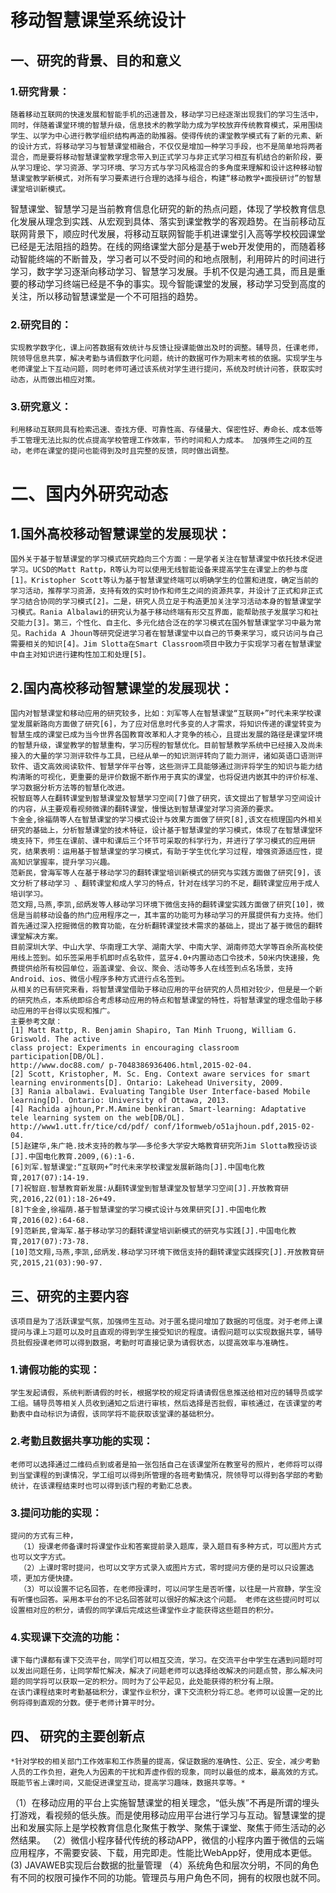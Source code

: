 # 移动智慧课堂系统设计
## 一、研究的背景、目的和意义
### 1.研究背景：
    随着移动互联网的快速发展和智能手机的迅速普及，移动学习已经逐渐出现我们的学习生活中，同时，伴随着课堂环境的智慧升级，信息技术的教学助力成为学校放弃传统教育模式，采用围绕学生、以学为中心进行教学组织结构再造的助推器。使得传统的课堂教学模式有了新的元素、新的设计方式，将移动学习与智慧课堂相融合，不仅仅是增加一种学习手段，也不是简单地将两者混合，而是要将移动智慧课堂教学理念带入到正式学习与非正式学习相互有机结合的新阶段，要从学习理论、学习资源、学习环境、学习方式与学习风格混合的多角度来理解和设计这种移动智慧课堂教学新模式，对所有学习要素进行合理的选择与组合，构建“移动教学+面授研讨”的智慧课堂培训新模式。
智慧课堂、智慧学习是当前教育信息化研究的新的热点问题，体现了学校教育信息化发展从理念到实践、从宏观到具体、落实到课堂教学的客观趋势。在当前移动互联网背景下，顺应时代发展，将移动互联网智能手机进课堂引入高等学校校园课堂已经是无法阻挡的趋势。在线的网络课堂大部分是基于web开发使用的，而随着移动智能终端的不断普及，学习者可以不受时间的和地点限制，利用碎片的时间进行学习，数字学习逐渐向移动学习、智慧学习发展。手机不仅是沟通工具，而且是重要的移动学习终端已经是不争的事实。现今智能课堂的发展，移动学习受到高度的关注，所以移动智慧课堂是一个不可阻挡的趋势。
### 2.研究目的：
    实现教学数字化，课上问答数据有效统计与反馈让授课能做出及时的调整。辅导员，任课老师，院领导信息共享，解决考勤与请假数字化问题，统计的数据可作为期末考核的依据。实现学生与老师课堂上下互动问题，同时老师可通过该系统对学生进行提问，系统及时统计问答，获取实时动态，从而做出相应对策。
### 3.研究意义：
    利用移动互联网具有检索迅速、查找方便、可靠性高、存储量大、保密性好、寿命长、成本低等手工管理无法比拟的优点提高学校管理工作效率，节约时间和人力成本。 加强师生之间的互动，老师在课堂的提问也能得到及时且完整的反馈，同时做出调整。

# 二、国内外研究动态
## 1.国外高校移动智慧课堂的发展现状：
    国外关于基于智慧课堂的学习模式研究趋向三个方面：一是学者关注在智慧课堂中依托技术促进学习。UCSD的Matt Rattp，R等认为可以使用无线智能设备来提高学生在课堂上的参与度[1]。Kristopher Scott等认为基于智慧课堂终端可以明确学生的位置和进度，确定当前的学习活动，推荐学习资源，支持有效的实时协作和师生之间的资源共享，并设计了正式和非正式学习结合协同的学习模式[2]。二是，研究人员立足于构造更加关注学习活动本身的智慧课堂学习模式。Rania Albalawi的研究认为基于移动终端有形交互界面，能帮助孩子发展学习和社交能力[3]。第三，个性化、自主化、多元化结合泛在的学习模式在国外智慧课堂学习中最为常见。Rachida A Jhoun等研究促进学习者在智慧课堂中以自己的节奏来学习，或只访问与自己需要相关的知识[4]。Jim Slotta在Smart Classroom项目中致力于实现学习者在智慧课堂中自主对知识进行建构性加工和处理[5]。
## 2.国内高校移动智慧课堂的发展现状：
    国内对智慧课堂和移动应用的研究较多，比如：刘军等人在智慧课堂“互联网+”时代未来学校课堂发展新路向方面做了研究[6]，为了应对信息时代多变的人才需求，将知识传递的课堂转变为智慧生成的课堂已成为当今世界各国教育改革和人才竞争的核心，且提出发展的路径是课堂环境的智慧升级，课堂教学的智慧重构，学习历程的智慧优化。目前智慧教学系统中已经接入及尚未接入的大量的学习测评软件与工具，已经从单一的知识测评转向了能力测评，诸如英语口语测评软件、语文高效阅读软件、智慧学伴平台等，这些测评工具能够通过测评将学生的知识与能力结构清晰的可视化，更重要的是评价数据不断作用于真实的课堂，也将促进内嵌其中的评价标准、学习数据分析方法等的智慧化改进。
    祝智庭等人在翻转课堂到智慧课堂及智慧学习空间[7]做了研究，该文提出了智慧学习空间设计的内容，从主要观看视频微课的翻转课堂，慢慢达到智慧课堂对学习资源的要求。
    卞金金,徐福荫等人在智慧课堂的学习模式设计与效果方面做了研究[8],该文在梳理国内外相关研究的基础上，分析智慧课堂的技术特征，设计基于智慧课堂的学习模式，体现了在智慧课堂环境支持下，师生在课前、课中和课后三个环节可采取的科学行为，并进行了学习模式的应用研究，结果表明：运用基于智慧课堂的学习模式，有助于学生优化学习过程，增强资源适应性，提高知识掌握率，提升学习兴趣。
    范新民，曾海军等人在基于移动学习的翻转课堂培训新模式的研究与实践方面做了研究[9]，该文分析了移动学习 、翻转课堂和成人学习的特点，针对在线学习的不足，翻转课堂应用于成人培训学习。
    范文翔,马燕,李凯,邱炳发等人移动学习环境下微信支持的翻转课堂实践方面做了研究[10]，微信是当前移动设备的热门应用程序之一，其丰富的功能可为移动学习的开展提供有力支持。他们首先通过深入挖掘微信的教育功能，在分析翻转课堂技术需求的基础上，提出了基于微信的翻转课堂解决方案。
    目前深圳大学、中山大学、华南理工大学、湖南大学、中南大学、湖南师范大学等百余所高校使用线上签到。如乐签采用手机即时点名软件，蓝牙4.0+内置动态口令技术，50米内快速接，免费提供给所有校园单位，涵盖课堂、会议、聚会、活动等多人在线签到点名场景，支持Android、ios、微信小程序多种方式进行点名签到。
    从相关的已有研究来看，将智慧课堂借助于移动应用的平台研究的人员相对较少，但是是一个新的研究热点，本系统即综合考虑移动应用的特点和智慧课堂的特性，将智慧课堂的理念借助于移动应用的平台得以实现和推广。
    主要参考文献：
    [1] Matt Rattp, R. Benjamin Shapiro, Tan Minh Truong, William G. Griswold. The active
    class project: Experiments in encouraging classroom participation[DB/OL].
    http://www.doc88.com/ p-7048386936406.html,2015-02-04. 
    [2] Scott, Kristopher, M. Sc. Eng. Context aware services for smart learning environments[D]. Ontario: Lakehead University, 2009. 
    [3] Rania albalawi. Evaluating Tangible User Interface-based Mobile learning[D]. Ontario: University of Ottawa, 2013. 
    [4] Rachida ajhoun,Pr.M.Amine benkiran. Smart-learning: Adaptative tele learning system on the web[DB/OL]. 
    http://www1.utt.fr/tice/cd/pdf/ conf/1formweb/o51ajhoun.pdf,2015-02-04. 
    [5]赵建华,朱广艳.技术支持的教与学——多伦多大学安大略教育研究所Jim Slotta教授访谈[J].中国电化教育.2009,(6):1-6.
    [6]刘军.智慧课堂:“互联网+”时代未来学校课堂发展新路向[J].中国电化教育,2017(07):14-19.
    [7]祝智庭.智慧教育新发展:从翻转课堂到智慧课堂及智慧学习空间[J].开放教育研究,2016,22(01):18-26+49.
    [8]卞金金,徐福荫.基于智慧课堂的学习模式设计与效果研究[J].中国电化教育,2016(02):64-68.
    [9]范新民,曾海军.基于移动学习的翻转课堂培训新模式的研究与实践[J].中国电化教育,2017(07):73-78.
    [10]范文翔,马燕,李凯,邱炳发.移动学习环境下微信支持的翻转课堂实践探究[J].开放教育研究,2015,21(03):90-97.
## 三、研究的主要内容
    该项目是为了活跃课堂气氛，加强师生互动。对于匿名提问增加了数据的可信度。对于老师上课提问与课上习题可以及时且直观的得到学生接受知识的程度。请假问题可以实现数据共享，辅导员批假授课老师可以得到数据，考勤时可直接记录为请假状态，以提高效率与准确性。
### 1.请假功能的实现：
    学生发起请假，系统判断请假的时长，根据学校的规定将请请假信息推送给相对应的辅导员或学工组。辅导员等相关人员收到通知之后进行审核，然后选择是否批假，审核通过，在该课堂的考勤表中自动标识为请假，该同学将不能获取该堂课的基础积分。
### 2.考勤且数据共享功能的实现：
    老师可以选择通过二维码点到或者是拍一张包括自己在该课堂所在教室号的照片，老师将可以得到当堂课程的到课情况，学工组可以得到所管理的各班考勤情况，院领导可以得到各学部的考勤统计，在该课程结束时也可以得到该门程的考勤汇总表。
### 3.提问功能的实现：
    提问的方式有三种，
      （1）授课老师备课时将课堂作业和答案提前录入题库，录入题目有多种方式，可以图片方式也可以文字方式。
      （2）上课时零时提问，也可以文字方式录入或图片方式，零时提问方便的是可以只设置选项，更加方便快捷。
      （3）可以设置不记名回答，在老师授课时，可以问学生是否听懂，以往是一片寂静，学生没有听懂也回答。采用本平台的不记名回答就可以很好的解决这个问题。 老师在这些提问时可以设置相对应的积分，请假的同学课后完成这些课堂作业才能获得这些题目的积分。
### 4.实现课下交流的功能：
    课下每门课都有课下交流平台，同学们可以相互交流，学习。在交流平台中学生在遇到问题时可以发出问题任务，让同学帮忙解决，解决了问题老师可以选择给改解决的问题点赞，那么解决问题的同学将可以获取一定的积分。同时为了公平起见，此处能获得的积分有上限。
    在该门课程结束时考勤基础积分，课堂作业积分，课下交流积分将汇总。老师可以设置一定的比例将得到直观的分数。便于老师计算平时分。


## 四、	研究的主要创新点
    *针对学校的相关部门工作效率和工作质量的提高，保证数据的准确性、公正、安全，减少考勤人员的工作负担，避免人为因素的干扰和弄虚作假的现象，同时以最低的成本，最高效的方式。既能节省上课时间，又能促进课堂互动，提高学习趣味，数据共享等。*
  （1）在移动应用的平台上实施智慧课堂的相关理念，“低头族”不再是所谓的埋头打游戏，看视频的低头族。而是使用移动应用平台进行学习与互动。智慧课堂的提出和发展实际上是学校教育信息化聚焦于教学、聚焦于课堂、聚焦于师生活动的必然结果。
  （2）微信小程序替代传统的移动APP，微信的小程序内置于微信的云端应用程序，不需要安装、下载，用完即走。性能比WebApp好，使用成本更低。
   (3) JAVAWEB实现后台数据的批量管理
  （4）系统角色和层次分明，不同的角色有不同的权限可操作不同的功能。管理员与用户角色不同，拥有的权限也就不同。
